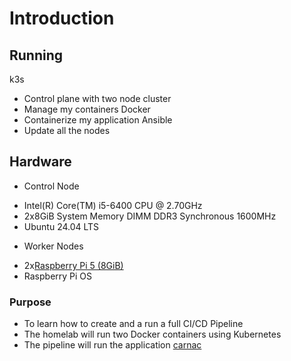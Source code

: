 # Introduction<br>
## Running
k3s<br>
* Control plane with two node cluster<br>
* Manage my containers 
Docker<br>
* Containerize my application 
Ansible<br>
* Update all the nodes

## Hardware
- Control Node
* Intel(R) Core(TM) i5-6400 CPU @ 2.70GHz<br>
* 2x8GiB System Memory DIMM DDR3 Synchronous 1600MHz<br>
* Ubuntu 24.04 LTS<br>
- Worker Nodes
* 2x[Raspberry Pi 5 (8GiB)](https://www.raspberrypi.com/products/raspberry-pi-5/)
* Raspberry Pi OS 
### Purpose 
* To learn how to create and a run a full CI/CD Pipeline<br>
* The homelab will run two Docker containers using Kubernetes<br>
* The pipeline will run the application [carnac](https://github.com/dodderingstalwart/carnac)<br>
